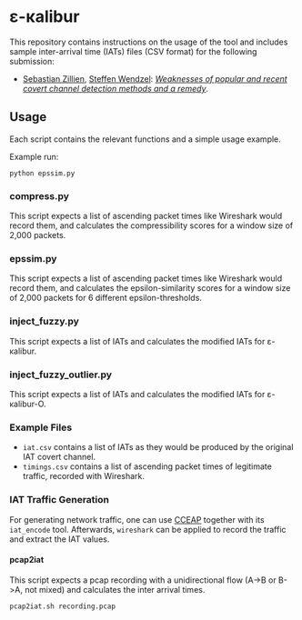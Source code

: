 # ε-κalibur
This repository contains instructions on the usage of the tool and includes sample inter-arrival time (IATs) files (CSV format) for the following submission:

- [Sebastian Zillien](https://scholar.google.de/citations?user=kdCKry4AAAAJ&hl=de), [Steffen Wendzel](https://scholar.google.de/citations?user=DZqkZ1IAAAAJ&hl=en&oi=ao): *[Weaknesses of popular and recent covert channel detection methods and a remedy](https://ieeexplore.ieee.org/document/10034794)*.

## Usage
Each script contains the relevant functions and a simple usage example.

Example run:

    python epssim.py

### compress.py
This script expects a list of ascending packet times like Wireshark would record them, and calculates the compressibility scores for a window size of 2,000 packets.

### epssim.py
This script expects a list of ascending packet times like Wireshark would record them, and calculates the epsilon-similarity scores for a window size of 2,000 packets for 6 different epsilon-thresholds.

### inject_fuzzy.py
This script expects a list of IATs and calculates the modified IATs for ε-κalibur.

### inject_fuzzy_outlier.py
This script expects a list of IATs and calculates the modified IATs for ε-κalibur-O.

### Example Files
- `iat.csv` contains a list of IATs as they would be produced by the original IAT covert channel.
- `timings.csv` contains a list of ascending packet times of legitimate traffic, recorded with Wireshark.

### IAT Traffic Generation

For generating network traffic, one can use [CCEAP](https://github.com/cdpxe/CCEAP/) together with its `iat_encode` tool. Afterwards, `wireshark` can be applied to record the traffic and extract the IAT values.

#### pcap2iat
This script expects a pcap recording with a unidirectional flow (A->B or B->A, not mixed) and calculates the inter arrival times.

    pcap2iat.sh recording.pcap
